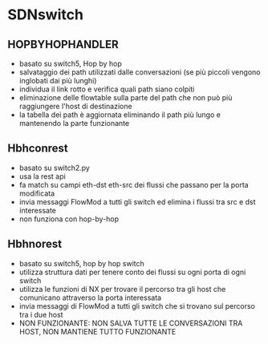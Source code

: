 # SDNswitch

## HOPBYHOPHANDLER
- basato su switch5, Hop by hop
- salvataggio dei path utilizzati dalle conversazioni (se più piccoli vengono inglobati dai più lunghi)
- individua il link rotto e verifica quali path siano colpiti
- eliminazione delle flowtable sulla parte del path che non può più raggiungere l'host di destinazione
- la tabella dei path è aggiornata eliminando il path più lungo e mantenendo la parte funzionante


## Hbhconrest
- basato su switch2.py
- usa la rest api
- fa match su campi eth-dst eth-src dei flussi che passano per la porta modificata
- invia messaggi FlowMod a tutti gli switch ed elimina i flussi tra src e dst interessate
- non funziona con hop-by-hop

## Hbhnorest 
- basato su switch5, hop by hop switch
- utilizza struttura dati per tenere conto dei flussi su ogni porta di ogni switch
- utilizza le funzioni di NX per trovare il percorso tra gli host che comunicano 
  attraverso la porta interessata
- invia messaggi di FlowMod a tutti gli switch che si trovano sul percorso tra i due host
- NON FUNZIONANTE: NON SALVA TUTTE LE CONVERSAZIONI TRA HOST, NON MANTIENE TUTTO FUNZIONANTE

